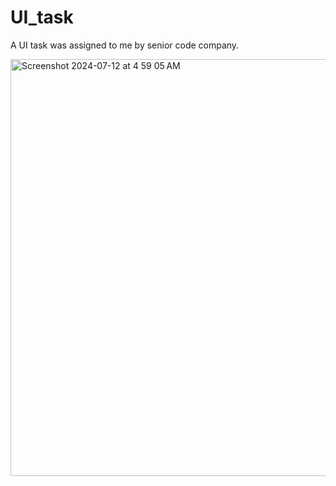 # UI_task

A UI task was assigned to me by senior code company. 



<img width="667" alt="Screenshot 2024-07-12 at 4 59 05 AM" src="https://github.com/user-attachments/assets/e4b4677c-1dcd-4325-96ea-a37a89745827">
